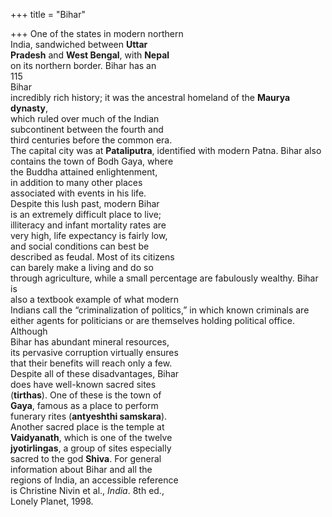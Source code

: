+++
title = "Bihar"

+++
One of the states in modern northern  
India, sandwiched between **Uttar**  
**Pradesh** and **West Bengal**, with **Nepal**  
on its northern border. Bihar has an  
115  
Bihar  
incredibly rich history; it was the ancestral homeland of the **Maurya dynasty**,  
which ruled over much of the Indian  
subcontinent between the fourth and  
third centuries before the common era.  
The capital city was at **Pataliputra**, identified with modern Patna. Bihar also  
contains the town of Bodh Gaya, where  
the Buddha attained enlightenment,  
in addition to many other places  
associated with events in his life.  
Despite this lush past, modern Bihar  
is an extremely difficult place to live;  
illiteracy and infant mortality rates are  
very high, life expectancy is fairly low,  
and social conditions can best be  
described as feudal. Most of its citizens  
can barely make a living and do so  
through agriculture, while a small percentage are fabulously wealthy. Bihar is  
also a textbook example of what modern  
Indians call the “criminalization of politics,” in which known criminals are  
either agents for politicians or are themselves holding political office. Although  
Bihar has abundant mineral resources,  
its pervasive corruption virtually ensures  
that their benefits will reach only a few.  
Despite all of these disadvantages, Bihar  
does have well-known sacred sites  
(**tirthas**). One of these is the town of  
**Gaya**, famous as a place to perform  
funerary rites (**antyeshthi samskara**).  
Another sacred place is the temple at  
**Vaidyanath**, which is one of the twelve  
**jyotirlingas**, a group of sites especially  
sacred to the god **Shiva**. For general  
information about Bihar and all the  
regions of India, an accessible reference  
is Christine Nivin et al., *India*. 8th ed.,  
Lonely Planet, 1998.